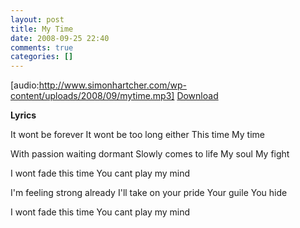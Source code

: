 ```yaml
---
layout: post
title: My Time
date: 2008-09-25 22:40
comments: true
categories: []
---
```

[audio:http://www.simonhartcher.com/wp-content/uploads/2008/09/mytime.mp3]
<a href='http://www.simonhartcher.com/wp-content/uploads/2008/09/mytime.mp3'>Download</a>

<strong>Lyrics</strong>

It wont be forever
It wont be too long either
This time
My time

With passion waiting dormant
Slowly comes to life
My soul
My fight

I wont fade this time
You cant play my mind

I'm feeling strong already
I'll take on your pride
Your guile
You hide

I wont fade this time
You cant play my mind
